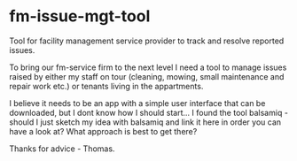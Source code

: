 # fm-issue-mgt-tool
Tool for facility management service provider to track and resolve reported issues.  

To bring our fm-service firm to the next level I need a tool to manage issues raised by either my staff on tour (cleaning, mowing, small maintenance and repair work etc.) or tenants living in the appartments. 

I believe it needs to be an app with a simple user interface that can be downloaded, but I dont know how I should start... I found the tool balsamiq - should I just sketch my idea with balsamiq and link it here in order you can have a look at? What approach is best to get there? 

Thanks for advice - Thomas. 
